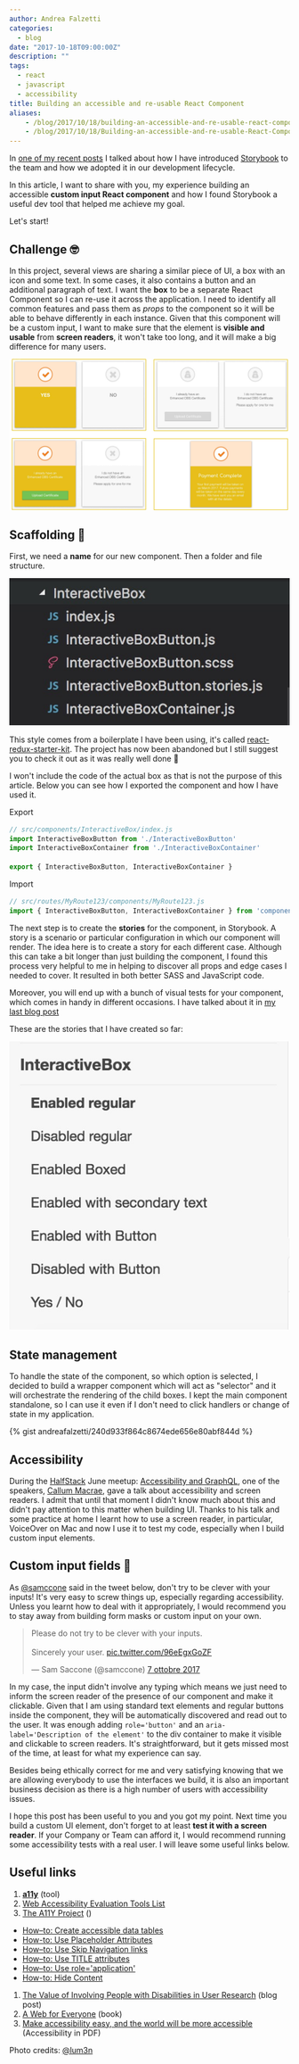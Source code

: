 ```yaml
---
author: Andrea Falzetti
categories:
  - blog
date: "2017-10-18T09:00:00Z"
description: ""
tags:
  - react
  - javascript
  - accessibility
title: Building an accessible and re-usable React Component
aliases:
    - /blog/2017/10/18/building-an-accessible-and-re-usable-react-component.html
    - /blog/2017/10/18/Building-an-accessible-and-re-usable-React-Component/
---
```


In [one of my recent posts](https://medium.com/@andreafalzetti/bundling-react-15-bootstrap-4-storybook-3-with-webpack-2-d65383e1825a) I talked about how I have introduced [Storybook](https://storybook.js.org/) to the team and how we adopted it in our development lifecycle.

In this article, I want to share with you, my experience building an accessible **custom input React component** and how I found Storybook a useful dev tool that helped me achieve my goal.

Let's start!

## Challenge 🤓
In this project, several views are sharing a similar piece of UI, a box with an icon and some text. In some cases, it also contains a button and an additional paragraph of text. I want the **box** to be a separate React Component so I can re-use it across the application. I need to identify all common features and pass them as _props_ to the component so it will be able to behave differently in each instance. Given that this component will be a custom input, I want to make sure that the element is **visible and usable** from **screen readers**, it won't take too long, and it will make a big difference for many users.

![interactive-bot-button-designs](/img/2017/07/interactive-bot-button-designs.jpg)

## Scaffolding 👷

First, we need a **name** for our new component. Then a folder and file structure.

![interactive-box-folder-stracture](/img/2017/07/interactive-box-folder-stracture.jpg)

This style comes from a boilerplate I have been using, it's called [react-redux-starter-kit](https://github.com/davezuko/react-redux-starter-kit). The project has now been abandoned but I still suggest you to check it out as it was really well done 💪

I won't include the code of the actual box as that is not the purpose of this article. Below you can see how I exported the component and how I have used it.

Export

```js
// src/components/InteractiveBox/index.js
import InteractiveBoxButton from './InteractiveBoxButton'
import InteractiveBoxContainer from './InteractiveBoxContainer'

export { InteractiveBoxButton, InteractiveBoxContainer }
```

Import

```js
// src/routes/MyRoute123/components/MyRoute123.js
import { InteractiveBoxButton, InteractiveBoxContainer } from 'components/InteractiveBox'
```

The next step is to create the **stories** for the component, in Storybook. A story is a scenario or particular configuration in which our component will render. The idea here is to create a story for each different case. Although this can take a bit longer than just building the component, I found this process very helpful to me in helping to discover all props and edge cases I needed to cover. It resulted in both better SASS and JavaScript code.

Moreover, you will end up with a bunch of visual tests for your component, which comes in handy in different occasions. I have talked about it in [my last blog post](https://medium.com/@andreafalzetti/bundling-react-15-bootstrap-4-storybook-3-with-webpack-2-d65383e1825a#4949)

These are the stories that I have created so far:

![interactive-box-stories](/img/2017/07/interactive-box-stories.jpg)

## State management

To handle the state of the component, so which option is selected, I decided to build a wrapper component which will act as "selector" and it will orchestrate the rendering of the child boxes. I kept the main component standalone, so I can use it even if I don't need to click handlers or change of state in my application.

{% gist andreafalzetti/240d933f864c8674ede656e80abf844d %}

## Accessibility

During the [HalfStack](https://www.meetup.com/halfstack/) June meetup: [Accessibility and GraphQL](https://www.meetup.com/halfstack/events/238826210/), one of the speakers, [Callum Macrae](http://macr.ae/), gave a talk about accessibility and screen readers. I admit that until that moment I didn't know much about this and didn't pay attention to this matter when building UI. Thanks to his talk and some practice at home I learnt how to use a screen reader, in particular, VoiceOver on Mac and now I use it to test my code, especially when I build custom input elements.

## Custom input fields 🤔

As [@samccone](https://twitter.com/samccone) said in the tweet below, don't try to be clever with your inputs! It's very easy to screw things up, especially regarding accessibility. Unless you learnt how to deal with it appropriately, I would recommend you to stay away from building form masks or custom input on your own.

<blockquote class="twitter-tweet tw-align-center" data-lang="it"><p lang="en" dir="ltr">Please do not try to be clever with your inputs.<br><br>Sincerely your user. <a href="https://t.co/96eEgxGoZF">pic.twitter.com/96eEgxGoZF</a></p>&mdash; Sam Saccone (@samccone) <a href="https://twitter.com/samccone/status/916720237357105152?ref_src=twsrc%5Etfw">7 ottobre 2017</a></blockquote>
<script async src="//platform.twitter.com/widgets.js" charset="utf-8"></script>

In my case, the input didn't involve any typing which means we just need to inform the screen reader of the presence of our component and make it clickable. Given that I am using standard text elements and regular buttons inside the component, they will be automatically discovered and read out to the user. It was enough adding `role='button'` and an `aria-label='Description of the element'` to the div container to make it visible and clickable to screen readers. It's straightforward, but it gets missed most of the time, at least for what my experience can say.

Besides being ethically correct for me and very satisfying knowing that we are allowing everybody to use the interfaces we build, it is also an important business decision as there is a high number of users with accessibility issues.

I hope this post has been useful to you and you got my point. Next time you build a custom UI element, don't forget to at least **test it with a screen reader**. If your Company or Team can afford it, I would recommend running some accessibility tests with a real user. I will leave some useful links below.

## Useful links

1. **[a11y](https://www.npmjs.com/package/a11y)** (tool)
1. [Web Accessibility Evaluation Tools List](https://www.w3.org/WAI/ER/tools/)
1. [The A11Y Project](http://a11yproject.com/) ()
  * [How–to: Create accessible data tables](http://a11yproject.com/posts/accessible-data-tables/)
  * [How-to: Use Placeholder Attributes](http://a11yproject.com/posts/placeholder-input-elements/)
  * [How–to: Use Skip Navigation links](http://a11yproject.com/posts/skip-nav-links/)
  * [How–to: Use TITLE attributes](http://a11yproject.com/posts/title-attributes/)
  * [How–to: Use role='application'](http://a11yproject.com/posts/how-to-use-application-role/)
  * [How-to: Hide Content](http://a11yproject.com/posts/how-to-hide-content/)
1. [The Value of Involving People with Disabilities in User Research](https://www.usertesting.com/blog/2014/03/04/the-value-of-involving-people-with-disabilities-in-user-research/) (blog post)
1. [A Web for Everyone](http://rosenfeldmedia.com/books/a-web-for-everyone/) (book)
1. [Make accessibility easy, and the world will be more accessible](http://rosenfeldmedia.com/a-web-for-everyone/make-accessibility-easy/) (Accessibility in PDF)

Photo credits: [@lum3n](https://unsplash.com/photos/ck3HFWw2OiM)

